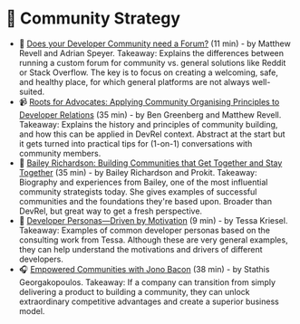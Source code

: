 # 👥 Community Strategy 

- 📃 [Does your Developer Community need a Forum?](https://devrel.net/community/does-your-developer-community-need-a-forum) (11 min) - by Matthew Revell and Adrian Speyer. Takeaway: Explains the differences between running a custom forum for community vs. general solutions like Reddit or Stack Overflow. The key is to focus on creating a welcoming, safe, and healthy place, for which general platforms are not always well-suited.
- 📹 [Roots for Advocates: Applying Community Organising Principles to Developer Relations](https://devrel.net/community/roots-for-advocates-applying-community-organising-principles-to-developer-relations) (35 min) - by Ben Greenberg and Matthew Revell. Takeaway: Explains the history and principles of community building, and how this can be applied in DevRel context. Abstract at the start but it gets turned into practical tips for (1-on-1) conversations with community members.
- 📃 [Bailey Richardson: Building Communities that Get Together and Stay Together](https://theprokit.com/posts/bailey-richardson-building-communities-that-get-together-and-stay-together/) (35 min) - by Bailey Richardson and Prokit. Takeaway: Biography and experiences from Bailey, one of the most influential community strategists today. She gives examples of successful communities and the foundations they're based upon. Broader than DevRel, but great way to get a fresh perspective.
- 📃 [Developer Personas—Driven by Motivation](https://devocate.com/developer-personas-driven-by-motivation/) (9 min) - by Tessa Kriesel. Takeaway: Examples of common developer personas based on the consulting work from Tessa. Although these are very general examples, they can help understand the motivations and drivers of different developers. 
- 🎧 [Empowered Communities with Jono Bacon](https://www.devrelx.com/podcast/episode/2c757a0f/empowered-communities-with-jono-bacon) (38 min) - by Stathis Georgakopoulos. Takeaway: If a company can transition from simply delivering a product to building a community, they can unlock extraordinary competitive advantages and create a superior business model.

